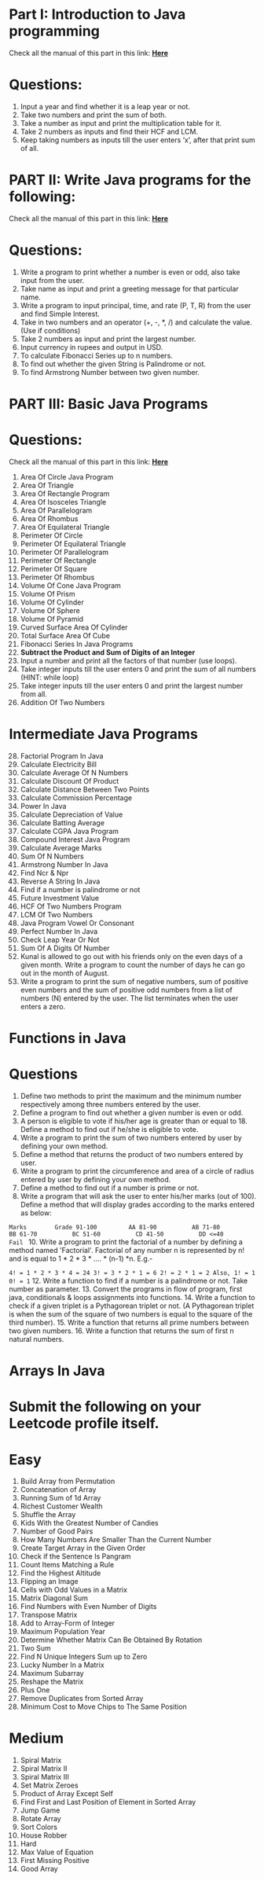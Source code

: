 # Part I: Introduction to Java programming
Check all the manual of this part in this link: [**Here**](src/intro/FirstTasks.java)
# Questions:
1. Input a year and find whether it is a leap year or not.
2. Take two numbers and print the sum of both.
3. Take a number as input and print the multiplication table for it.
4. Take 2 numbers as inputs and find their HCF and LCM.
5. Keep taking numbers as inputs till the user enters ‘x’, after that print sum of all.

# PART II: Write Java programs for the following:
Check all the manual of this part in this link: [**Here**](src/intro/SecondTask.java)

# Questions:
1. Write a program to print whether a number is even or odd, also take input from the user.
2. Take name as input and print a greeting message for that particular name.
3. Write a program to input principal, time, and rate (P, T, R) from the user and find Simple Interest.
4. Take in two numbers and an operator (+, -, *, /) and calculate the value. (Use if conditions)
5. Take 2 numbers as input and print the largest number.
6. Input currency in rupees and output in USD.
7. To calculate Fibonacci Series up to n numbers.
8. To find out whether the given String is Palindrome or not.
9. To find Armstrong Number between two given number.

# PART III: Basic Java Programs
# Questions:
Check all the manual of this part in this link: [**Here**](src/intro/ThirdTask.java)
1. Area Of Circle Java Program
2. Area Of Triangle
3. Area Of Rectangle Program
4. Area Of Isosceles Triangle
5. Area Of Parallelogram
6. Area Of Rhombus
7. Area Of Equilateral Triangle
8. Perimeter Of Circle
9. Perimeter Of Equilateral Triangle
10. Perimeter Of Parallelogram
11. Perimeter Of Rectangle
12. Perimeter Of Square
13. Perimeter Of Rhombus
14. Volume Of Cone Java Program
15. Volume Of Prism
16. Volume Of Cylinder
17. Volume Of Sphere
18. Volume Of Pyramid
19. Curved Surface Area Of Cylinder
20. Total Surface Area Of Cube
21. Fibonacci Series In Java Programs
22. **Subtract the Product and Sum of Digits of an Integer**
23. Input a number and print all the factors of that number (use loops).
24. Take integer inputs till the user enters 0 and print the sum of all numbers (HINT: while loop)
25. Take integer inputs till the user enters 0 and print the largest number from all.
26. Addition Of Two Numbers 
# Intermediate Java Programs
28. Factorial Program In Java
29. Calculate Electricity Bill
30. Calculate Average Of N Numbers
31. Calculate Discount Of Product
32. Calculate Distance Between Two Points
33. Calculate Commission Percentage
34. Power In Java
35. Calculate Depreciation of Value
36. Calculate Batting Average
37. Calculate CGPA Java Program
38. Compound Interest Java Program
39. Calculate Average Marks
40. Sum Of N Numbers
41. Armstrong Number In Java
42. Find Ncr & Npr
43. Reverse A String In Java
44. Find if a number is palindrome or not
45. Future Investment Value
46. HCF Of Two Numbers Program
47. LCM Of Two Numbers
48. Java Program Vowel Or Consonant
49. Perfect Number In Java
50. Check Leap Year Or Not
51. Sum Of A Digits Of Number
52. Kunal is allowed to go out with his friends only on the even days of a given month. Write a program to count the number of days he can go out in the month of August.
53. Write a program to print the sum of negative numbers, sum of positive even numbers and the sum of positive odd numbers from a list of numbers (N) entered by the user. The list terminates when the user enters a zero.

# Functions in Java

# Questions
1. Define two methods to print the maximum and the minimum number respectively among three numbers entered by the user. 
2. Define a program to find out whether a given number is even or odd. 
3. A person is eligible to vote if his/her age is greater than or equal to 18. Define a method to find out if he/she is eligible to vote. 
4. Write a program to print the sum of two numbers entered by user by defining your own method. 
5. Define a method that returns the product of two numbers entered by user. 
6. Write a program to print the circumference and area of a circle of radius entered by user by defining your own method. 
7. Define a method to find out if a number is prime or not. 
8. Write a program that will ask the user to enter his/her marks (out of 100). Define a method that will display grades according to the marks entered as below:

`Marks        Grade
91-100         AA
81-90          AB
71-80          BB
61-70          BC
51-60          CD
41-50          DD
<=40          Fail `
10. Write a program to print the factorial of a number by defining a method named 'Factorial'. Factorial of any number n is represented by n! and is equal to 1 * 2 * 3 * .... * (n-1) *n. E.g.-

`4! = 1 * 2 * 3 * 4 = 24
3! = 3 * 2 * 1 = 6
2! = 2 * 1 = 2
Also,
1! = 1
0! = 1`
12. Write a function to find if a number is a palindrome or not. Take number as parameter. 
13. Convert the programs in flow of program, first java, conditionals & loops assignments into functions. 
14. Write a function to check if a given triplet is a Pythagorean triplet or not. (A Pythagorean triplet is when the sum of the square of two numbers is equal to the square of the third number). 
15. Write a function that returns all prime numbers between two given numbers. 
16. Write a function that returns the sum of first n natural numbers.

# Arrays In Java
# Submit the following on your Leetcode profile itself.

# Easy
1. Build Array from Permutation 
2. Concatenation of Array 
3. Running Sum of 1d Array 
4. Richest Customer Wealth 
5. Shuffle the Array 
6. Kids With the Greatest Number of Candies 
7. Number of Good Pairs 
8. How Many Numbers Are Smaller Than the Current Number 
9. Create Target Array in the Given Order 
10. Check if the Sentence Is Pangram 
11. Count Items Matching a Rule 
12. Find the Highest Altitude 
13. Flipping an Image 
14. Cells with Odd Values in a Matrix 
15. Matrix Diagonal Sum 
16. Find Numbers with Even Number of Digits 
17. Transpose Matrix 
18. Add to Array-Form of Integer 
19. Maximum Population Year 
20. Determine Whether Matrix Can Be Obtained By Rotation 
21. Two Sum 
22. Find N Unique Integers Sum up to Zero 
23. Lucky Number In a Matrix 
24. Maximum Subarray 
25. Reshape the Matrix 
26. Plus One 
27. Remove Duplicates from Sorted Array 
28. Minimum Cost to Move Chips to The Same Position

# Medium
1. Spiral Matrix 
2. Spiral Matrix II 
3. Spiral Matrix III 
4. Set Matrix Zeroes 
5. Product of Array Except Self 
6. Find First and Last Position of Element in Sorted Array 
7. Jump Game 
8. Rotate Array 
9. Sort Colors 
10. House Robber 
11. Hard 
12. Max Value of Equation 
13. First Missing Positive 
14. Good Array